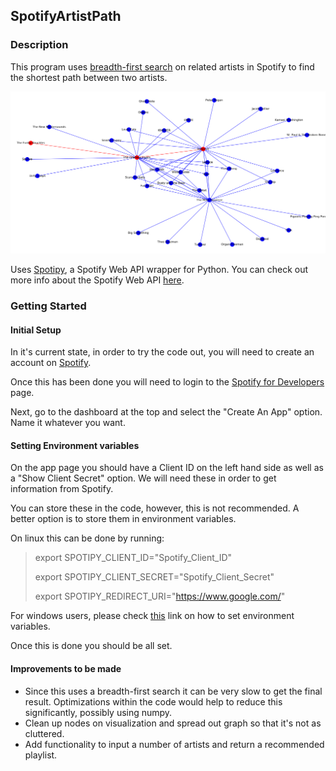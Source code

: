 ## SpotifyArtistPath


### Description
This program uses [breadth-first search](https://en.wikipedia.org/wiki/Breadth-first_search) on related artists in Spotify to find the shortest path between two artists. 

![Length 2 Graph](./Images/Length_2.png) 

Uses [Spotipy](https://github.com/plamere/spotipy), a Spotify Web API wrapper for Python. You can check out more info about the Spotify Web API [here](https://developer.spotify.com/documentation/web-api/quick-start/).

### Getting Started

#### Initial Setup
In it's current state, in order to try the code out, you will need to create an account on [Spotify](https://www.spotify.com/us/).

Once this has been done you will need to login to the [Spotify for Developers](https://developer.spotify.com/dashboard/login) page.

Next, go to the dashboard at the top and select the "Create An App" option. Name it whatever you want.

#### Setting Environment variables
On the app page you should have a Client ID on the left hand side as well as a "Show Client Secret" option. We will need these in order to get information from Spotify.

You can store these in the code, however, this is not recommended. A better option is to store them in environment variables.

On linux this can be done by running:

> export SPOTIPY_CLIENT_ID="Spotify_Client_ID"
>
> export SPOTIPY_CLIENT_SECRET="Spotify_Client_Secret"
>
> export SPOTIPY_REDIRECT_URI="https://www.google.com/"

For windows users, please check [this](https://www.techjunkie.com/environment-variables-windows-10/) link on how to set environment variables.

Once this is done you should be all set.


#### Improvements to be made
* Since this uses a breadth-first search it can be very slow to get the final result. Optimizations within the code would help to reduce this significantly, possibly using numpy.
* Clean up nodes on visualization and spread out graph so that it's not as cluttered.
* Add functionality to input a number of artists and return a recommended playlist.
